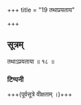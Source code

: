 +++
title = "19 तथाप्रयताय"

+++
## सूत्रम्
तथाऽप्रयताया ॥ १८ ॥  
### टिप्पनी
+++(पूर्वसूत्रे वीक्षताम् ।)+++  
